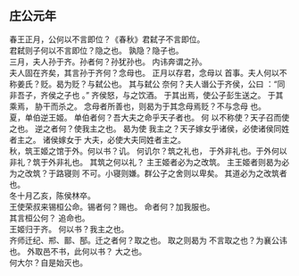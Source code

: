 ## 庄公元年
春王正月，公何以不言即位？《春秋》君弑子不言即位。  
君弑则子何以不言即位？隐之也。 孰隐？隐子也。  
三月，夫人孙于齐。孙者何？孙犹孙也。 内讳奔谓之孙。  
夫人固在齐矣，其言孙于齐何？念母也。 正月以存君，念母以
首事。夫人何以不称姜氏？贬。曷为贬？与弑公也。 其与弑公
奈何？夫人谮公于齐侯，公曰 ：“同非吾子，齐侯之子也 。”
齐侯怒，与之饮酒。 于其出焉，使公子彭生送之。 于其乘焉，
胁干而杀之。 念母者所善也，则曷为于其念母焉贬？不与念母
也。  
夏，单伯逆王姬。 单伯者何？吾大夫之命乎天子者也。 何
以不称使？天子召而使之也。 逆之者何？使我主之也。 曷为使
我主之？天子嫁女乎诸侯，必使诸侯同姓者主之。 诸侯嫁女于
大夫，必使大夫同姓者主之。  
秋，筑王姬之馆于外。何以书？讥。 何讥尔？筑之礼也，
于外非礼也。于外何以非礼？筑于外非礼也。 其筑之何以礼？
主王姬者必为之改筑。 主王姬者则曷为必为之改筑？于路寝则
不可。小寝则嫌。群公子之舍则以卑矣。 其道必为之改筑者也。  
冬十月乙亥，陈侯林卒。  
王使荣叔来锡桓公命。锡者何？赐也。 命者何？加我服也。  
其言桓公何？ 追命也。  
王姬归于齐。 何以书？我主之也。  
齐师迁纪、郱、鄑、郚。迁之者何？取之也。 取之则曷为
不言取之也？为襄公讳也。 外取邑不书，此何以书？ 大之也。  
何大尔？自是始灭也。  

